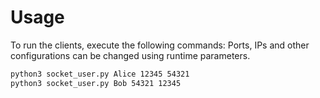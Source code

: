 # Usage

To run the clients, execute the following commands:
Ports, IPs and other configurations can be changed using runtime parameters.

```bash
python3 socket_user.py Alice 12345 54321
python3 socket_user.py Bob 54321 12345
```

